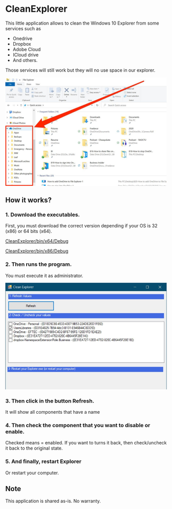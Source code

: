 # CleanExplorer
This little application allows to clean the Windows 10 Explorer from some services such as

* Onedrive
* Dropbox
* Adobe Cloud
* ICloud drive
* And others.

Those services will still work but they will no use space in our explorer.



![images/images](images/images.jpg)



## How it works?

### 1. Download the executables.

First, you must download the correct version depending if your OS is 32 (x86) or 64 bits (x64).

[CleanExplorer/bin/x64/Debug](CleanExplorer/bin/x64/Debug)

[CleanExplorer/bin/x86/Debug](CleanExplorer/bin/x86/Debug)

### 2. Then runs the program.

You must execute it as administrator.

![cleanexplorer](images/cleanexplorer.jpg)

### 3. Then click in the button Refresh. 

It will show all components that have a name

### 4. Then check the component that you want to disable or enable. 

Checked means = enabled.  If you want to turns it back, then check/uncheck it back to the original state.

### 5. And finally, restart Explorer

Or restart your computer.

## Note

This application is shared as-is. No warranty.





